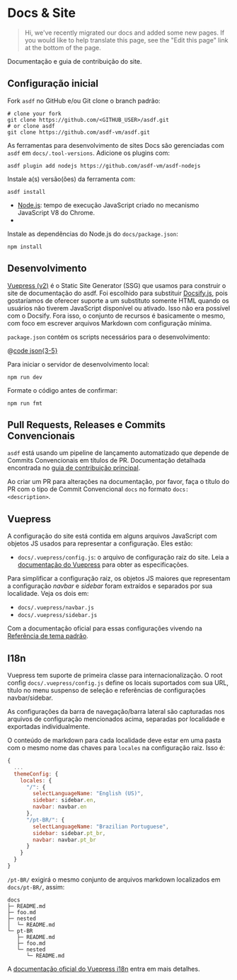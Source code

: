 # Docs & Site

> Hi, we've recently migrated our docs and added some new pages. If you would like to help translate this page, see the "Edit this page" link at the bottom of the page.

Documentação e guia de contribuição do site.

## Configuração inicial

Fork `asdf` no GitHub e/ou Git clone o branch padrão:

```shell
# clone your fork
git clone https://github.com/<GITHUB_USER>/asdf.git
# or clone asdf
git clone https://github.com/asdf-vm/asdf.git
```

As ferramentas para desenvolvimento de sites Docs são gerenciadas com `asdf` em `docs/.tool-versions`. Adicione os plugins com:

```shell
asdf plugin add nodejs https://github.com/asdf-vm/asdf-nodejs
```

Instale a(s) versão(ões) da ferramenta com:

```shell
asdf install
```

- [Node.js](https://nodejs.org): tempo de execução JavaScript criado no mecanismo JavaScript V8 do Chrome.
-
Instale as dependências do Node.js do `docs/package.json`:

```shell
npm install
```

## Desenvolvimento

[Vuepress (v2)](https://v2.vuepress.vuejs.org/) é o Static Site Generator (SSG) que usamos para construir o site de documentação do asdf. Foi escolhido para substituir [Docsify.js](https://docsify.js.org/), pois gostaríamos de oferecer suporte a um substituto somente HTML quando os usuários não tiverem JavaScript disponível ou ativado. Isso não era possível com o Docsify. Fora isso, o conjunto de recursos é basicamente o mesmo, com foco em escrever arquivos Markdown com configuração mínima.

`package.json` contém os scripts necessários para o desenvolvimento:

@[code json{3-5}](../package.json)

 Para iniciar o servidor de desenvolvimento local:

```shell
npm run dev
```

Formate o código antes de confirmar:

```shell
npm run fmt
```

## Pull Requests, Releases e Commits Convencionais

`asdf` está usando um pipeline de lançamento automatizado que depende de Commits Convencionais em títulos de PR. Documentação detalhada encontrada no [guia de contribuição principal](./core.md).

Ao criar um PR para alterações na documentação, por favor, faça o título do PR com o tipo de Commit Convencional `docs` no formato `docs: <description>`.

## Vuepress

A configuração do site está contida em alguns arquivos JavaScript com objetos JS usados para representar a configuração. Eles estão:

- `docs/.vuepress/config.js`: o arquivo de configuração raiz do site. Leia a [documentação do Vuepress](https://v2.vuepress.vuejs.org/guide/configuration.html#config-file) para obter as especificações.

Para simplificar a configuração raiz, os objetos JS maiores que representam a configuração _navbar_ e _sidebar_ foram extraídos e separados por sua localidade. Veja os dois em:

- `docs/.vuepress/navbar.js`
- `docs/.vuepress/sidebar.js`

Com a documentação oficial para essas configurações vivendo na [Referência de tema padrão](https://v2.vuepress.vuejs.org/reference/default-theme/config.html#locale-config).

## I18n

Vuepress tem suporte de primeira classe para internacionalização. O root config `docs/.vuepress/config.js` define os locais suportados com sua URL, título no menu suspenso de seleção e referências de configurações navbar/sidebar.

As configurações da barra de navegação/barra lateral são capturadas nos arquivos de configuração mencionados acima, separadas por localidade e exportadas individualmente.

O conteúdo de markdown para cada localidade deve estar em uma pasta com o mesmo nome das chaves para `locales` na configuração raiz.  Isso é:

```js
{
  ...
  themeConfig: {
    locales: {
      "/": {
        selectLanguageName: "English (US)",
        sidebar: sidebar.en,
        navbar: navbar.en
      },
      "/pt-BR/": {
        selectLanguageName: "Brazilian Portuguese",
        sidebar: sidebar.pt_br,
        navbar: navbar.pt_br
      }
    }
  }
}
```

`/pt-BR/` exigirá o mesmo conjunto de arquivos markdown localizados em `docs/pt-BR/`, assim:

```shell
docs
├─ README.md
├─ foo.md
├─ nested
│  └─ README.md
└─ pt-BR
   ├─ README.md
   ├─ foo.md
   └─ nested
      └─ README.md
```

A [documentação oficial do Vuepress i18n](https://v2.vuepress.vuejs.org/guide/i18n.html#site-i18n-config) entra em mais detalhes.
